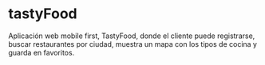 # tastyFood
Aplicación web mobile first, TastyFood, donde el cliente puede registrarse, buscar restaurantes por ciudad, muestra un mapa con los tipos de cocina y guarda en favoritos.
